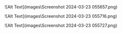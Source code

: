 ![Alt Text](images\Screenshot 2024-03-23 055657.png)


![Alt Text](images\Screenshot 2024-03-23 055716.png)



![Alt Text](images\Screenshot 2024-03-23 055727.png)
